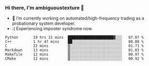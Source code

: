 ### Hi there, I'm ambiguoustexture 👋

<!--
**ambiguoustexture/ambiguoustexture** is a ✨ _special_ ✨ repository because its `README.md` (this file) appears on your GitHub profile.

Here are some ideas to get you started:
-->
- 🔭 I’m currently working on automated/high-frequency trading as a probationary system developer.
- :( Experiencing imposter syndrome now.

<!--START_SECTION:waka-->

```text
Python       19 hrs 21 mins  █████████████████████▓░░░   87.07 %
C++          1 hr 47 mins    ██░░░░░░░░░░░░░░░░░░░░░░░   08.08 %
C            22 mins         ▒░░░░░░░░░░░░░░░░░░░░░░░░   01.71 %
Markdown     13 mins         ▒░░░░░░░░░░░░░░░░░░░░░░░░   01.03 %
Makefile     12 mins         ▒░░░░░░░░░░░░░░░░░░░░░░░░   00.97 %
CMake        12 mins         ▒░░░░░░░░░░░░░░░░░░░░░░░░   00.92 %
```

<!--END_SECTION:waka-->
